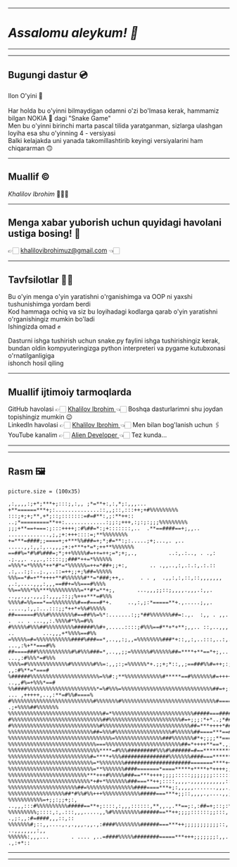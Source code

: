<hr>
<h1> <i> Assalomu aleykum! 👋 </i> </h1>
<hr>
<hr>

<h2> Bugungi dastur 💿 </h2>
Ilon O'yini 🐍
<br>
<br>
Har holda bu o'yinni bilmaydigan odamni o'zi bo'lmasa kerak, hammamiz bilgan NOKIA 📱 dagi "Snake Game" <br>
Men bu o'yinni birinchi marta pascal tilida yaratganman, sizlarga ulashgan loyiha esa shu o'yinning 4 - versiyasi <br>
Balki kelajakda uni yanada takomillashtirib keyingi versiyalarini ham chiqararman 🙃
<hr>

<h2> Muallif ©️ </h2>
<i> Khalilov Ibrohim </i> 🙍🏻‍♂️
<hr>

<h2> Menga xabar yuborish uchun quyidagi havolani ustiga bosing! 📨 </h2>
👉🏻 <a href="mailto:khalilovibrohimuz@gmail.com">khalilovibrohimuz@gmail.com</a> 👈🏻
<hr>

<h2> Tavfsilotlar 💁🏻 </h2>
Bu o'yin menga o'yin yaratishni o'rganishimga va OOP ni yaxshi tushunishimga yordam berdi <br>
Kod hammaga ochiq va siz bu loyihadagi kodlarga qarab o'yin yaratishni o'rganishingiz mumkin bo'ladi <br>
Ishingizda omad ✊

Dasturni ishga tushirish uchun snake.py faylini ishga tushirishingiz kerak, <br>
bundan oldin kompyuteringizga python interpreteri va pygame kutubxonasi o'rnatilganligiga <br>
ishonch hosil qiling

<hr>
<h2> Muallif ijtimoiy tarmoqlarda </h2>
GitHub havolasi 👉🏻 <a href="https://github.com/khalilovibrohimuz"> Khalilov Ibrohim </a> 👈🏻 Boshqa dasturlarimni shu joydan topishingiz mumkin 😉 <br>
LinkedIn havolasi 👉🏻 <a href="https://www.linkedin.com/in/khalilovibrohimuz"> Khalilov Ibrohim </a> 👈🏻 Men bilan bog'lanish uchun 🖇️ <br>
YouTube kanalim  👉🏻 <a href="https://youtube.com/@alien_dev_uz"> Alien Developer </a> 👈🏻 Tez kunda...
<hr>
<hr>
<h2> Rasm 🖼️ </h2>

```
picture.size = (100x35)

,:,,,,:;+*;***+;:::;,:,, ;*=**+:,:,*;:,,,...  +**======***+;:..............::,,;::,:::++;+#%%%%%%%%%
:::;+;+;**,+*;::;:::::::=#=#**:,;:**++::   ..;*=========**++:.............:;;:;+++,:;:;:;;;%%%%%%%%%
;;;+**==+===:;:::++++;:#%##=*:;+:::::::,..  .**==####==+;,,.. .............,;,;+:+++::::=;**%%%%%%%%
+=***=####;;====+;+***%%###=+;*;#=**:;:.....;+;...,. ,..    .....,,:,,:,..,,,;+:+***+*=*;++**%%%%%%%
==##%=*#%#%###=;*;++%%%%%#=++=++;=*;+;,.,          ..:,.:.., . .,: .;.,,. .,,.,:::::;;###*++=*%%%%%%
=%%%*=*%%%%*++*#*=*%%%%%%=++=*##+;;+:,       .. .,,..,:,.:.:,.:.:: .:,..:;:..;.,..::=++;;+;%##=%%%%%
%%%==*#=+**++++**#%%%%%%#**=*###;++,.     . . ,  .,,:,:,::,::,,,,,,, ,.:,....,,,:,,,==##+=%%===#%%%%
%%==%%%*%%***%%%%%%%%%%=**#*=**+;,       ...,,,;;::;,,,,.,,,.:,,.  ..,,.,,.,,,;:,,,,::;;%+++***=#%%%
%%%%#=%%===*==%%%%%%%%#==#===#*+.     ..,:,;:*=====**+.,.....;,,.    .....,:,,:...:::;;*++*+%%#%%%%%
##======#%%%#%%%%%%%%#==##%%=%*:.......:;;*##%%%%%%%##=:.,.  :,, . ,,.   .  .. . ...,,:.%%%%#*%%=#%%
#%%%%%#%%%##%%%%%%%%%######%%#+,.....::::;#%%%==#**+*+**;,,.. ::,..,,,  ..         ...,,,+*%%%%==#%%
=%%%%%=#=%%%%%%%%%%%####%###==*,..,,:;,,=%%%%%%%%###*+::,,:,..:::,..:,..,,.          ...,:%+**===#%%
##====###%%%%%%%%%%%#%#%%%###=*,..,,;;=%%%%%%#%%%%%%##=****+**==*+;,..               ...,:#%%%*=#%%%
%%%%=#%%%%%%%%%%%%%#%%%%%%%#%%=:,,;:;=%%%%%%*+.;;+;*::,,;==###%%#=++;:;:,,::,..        ,,:#%**=*===#
%######%%%%%%%%%%%%%%%%%%%%%%=%%#:;**%%%%%%%%%%%%#*****==#%%%%%%%#=+++++***+++;;:... ..,,#%=+%%%*==#
%%####%%%%%%%%%%%%%%%%%%%%%%*=%#%%%=%%%%%%%%%%%%%%%%%%%%%%%%%%%%%##=+;:. ... ,+++++,..,:**=#%%#====%
#%%%%%%%%%%%%%%%%%%%%%%%%%%#%%%%%%%#%%%%%%%%%%%%%%%%%%%%%%%%%%%%%%#======*;++;:;+*+ .;+%%%%##%%%%%%%
%%%%%%%%%%%%%%%%%%%%%%%%%%%%%%#=*%%%%%%%%%%%%%%%%%%%%%%%%%%#####===############====,=%===%%========%
#%%%%%%%%%%%%%%%%%%%%%%%%%%%%%##%%%%%%%%%%%%%%%%%%%%%%%#=+;;;:*+*..;*#####%#######*%%###=%%=%%%#=%%#
#%%%%%%%%%%%%%%%%%%%%%%%%%%%%#%%%%%%%%%%%%%%%%%%%%%%%%%%%%##=***++++*####%%####===+;==%%%#==*=*=%%**
%%%%%%%%%%%%%%%%%%%%%%%%%%%##=%%%#%%%%%%%%%%%%%%%%%%#%%%%%%##====***==########==**;===##%%%%%%**%%%%
%%%%%%%%%%%%%%%%%%%%%%%%%%%%%%%%%=%%%%%%%%%%%%%%%###%%%%%%%#*+;;;;**====###===**+++=%%%%%%==*%%%*%%%
%%%%%%%%%%%%%%%%%%%%%%%%%%%%===%%%%%%%%%%%%%%%%%%%%%%%%##=*++++**==*.,;=====***+++%%=%##==**%%%*=#=+
%%%%%%%%%%%%%%%%%%%%%%%%%%%%%****=#%%%#########%%%#%######=#==***************++***%%%%===#++++++###;
%%%%%%%%%%%%%%%%%%%%%%%%%%#=****+%%%###############%%%%%%%####===*******+++++++#%%%**==*%%%#+++##%;#
%%%%%%%%%%%%%%%%%%%%%%%%%%%=*%%%%%%%%#####################=======****++++++++*%%%%%%***%%%%=+;%####+
%%%%%%%%%%%%%%%%%%%%%%%%%%%=**%%%%%%%####=======*====*****+****+*++++;;;;;;;+++=%%%%;+%%%#%++;;;:%#;
%%%%%%%%%%%%%%%%%%%%%%%%%***+++#%%%%%###==***++++;;;;:::::;;;;;;;::::::::;;;;#%#;;;;;;;;+;;;;;;:%#=;
%%%%%%%%%%%%%%%%%%%%%%%%%%*+#+*%%%%%%%###===**++;::::,,,,.,,,,,,,,,,,::::==##%;+#%%#%%;;;;;;*####+;:
%%%%%%%%%%%%%%%%%%%%%%##=%%%%%%%%%%%%%%%####====***+;:,,,,,.......,,,.,:::*###;+#%#:;;;;+#*:;===::::
%%%%%%%%%%%%%%%%%%##*#%%#%%+++%%%%%%%%%%%%#####===***+;;::,,,,.,....,,;*====:::::####==###====*###=#
%%%%%%%%%%%=+;;:;;+;:,  ..,,,:::#%%%%%%%%%%#####==**+;::::,:,,,::::::,**,,.,.**==;:,:##=+;::;:*=#:::
%%%%%%%%%;::::,:,.:::,,,.....,,%#%%%%%%%%%######==**++;;;;::::::;;:::,         .,;:,,:#=####,,,::,::
%%%%%%%#;::,,....,.,.,,,.,,.,:####%%%%%%%%######===***++;;;;;;;;;;;::,                  ..,,,,,,,:,,
%%%%%%:,,,...       . .... ,..=####%%%%%########=====***+++;;;;;;;:,,.                       .,:+*::
```
<hr>
<hr>